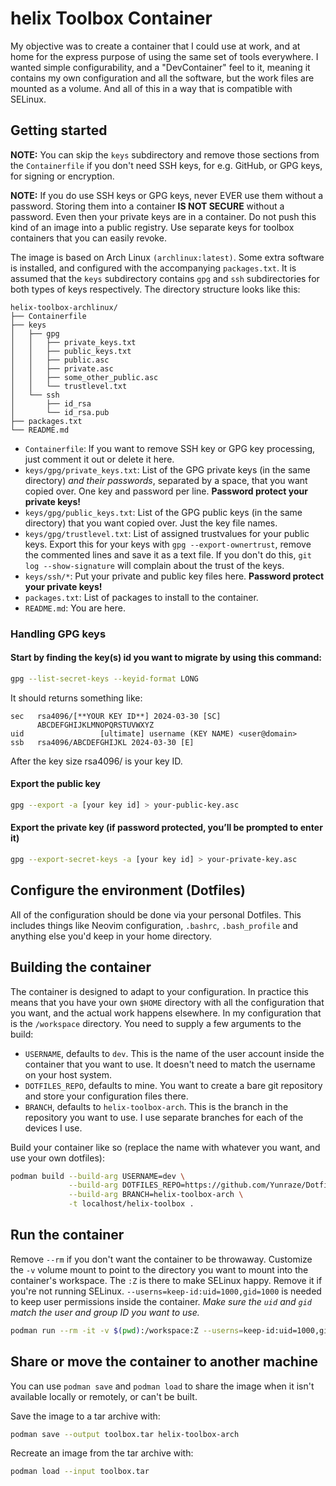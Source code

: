 # helix Toolbox Container

My objective was to create a container that I could use at work, and at home for the express purpose of using the same set of tools everywhere. I wanted simple configurability, and a "DevContainer" feel to it, meaning it contains my own configuration and all the software, but the work files are mounted as a volume. And all of this in a way that is compatible with SELinux.

## Getting started

**NOTE:** You can skip the `keys` subdirectory and remove those sections from the `Containerfile` if you don't need SSH keys, for e.g. GitHub, or GPG keys, for signing or encryption.

**NOTE:** If you do use SSH keys or GPG keys, never EVER use them without a password. Storing them into a container __IS NOT SECURE__ without a password. Even then your private keys are in a container. Do not push this kind of an image into a public registry. Use separate keys for toolbox containers that you can easily revoke.

The image is based on Arch Linux `(archlinux:latest)`. Some extra software is installed, and configured with the accompanying `packages.txt`. It is assumed that the `keys` subdirectory contains `gpg` and `ssh` subdirectories for both types of keys respectively. The directory structure looks like this:

```
helix-toolbox-archlinux/
├── Containerfile
├── keys
│   ├── gpg
│   │   ├── private_keys.txt
│   │   ├── public_keys.txt
│   │   ├── public.asc
│   │   ├── private.asc
│   │   ├── some_other_public.asc
│   │   └── trustlevel.txt
│   └── ssh
│       ├── id_rsa
│       └── id_rsa.pub
├── packages.txt
└── README.md

```

* `Containerfile`: If you want to remove SSH key or GPG key processing, just comment it out or delete it here.
* `keys/gpg/private_keys.txt`: List of the GPG private keys (in the same directory) *and their passwords*, separated by a space, that you want copied over. One key and password per line. **Password protect your private keys!**
* `keys/gpg/public_keys.txt`: List of the GPG public keys (in the same directory) that you want copied over. Just the key file names.
* `keys/gpg/trustlevel.txt`: List of assigned trustvalues for your public keys. Export this for your keys with `gpg --export-ownertrust`, remove the commented lines and save it as a text file. If you don't do this, `git log --show-signature` will complain about the trust of the keys.
* `keys/ssh/*`: Put your private and public key files here. **Password protect your private keys!**
* `packages.txt`: List of packages to install to the container.
* `README.md`: You are here.

### Handling GPG keys

#### Start by finding the key(s) id you want to migrate by using this command:

```sh
gpg --list-secret-keys --keyid-format LONG
```

It should returns something like:

```
sec   rsa4096/[**YOUR KEY ID**] 2024-03-30 [SC]
      ABCDEFGHIJKLMNOPQRSTUVWXYZ
uid                 [ultimate] username (KEY NAME) <user@domain>
ssb   rsa4096/ABCDEFGHIJKL 2024-03-30 [E]
```

After the key size rsa4096/ is your key ID.

#### Export the public key

```sh
gpg --export -a [your key id] > your-public-key.asc
```

#### Export the private key (if password protected, you’ll be prompted to enter it)

```sh
gpg --export-secret-keys -a [your key id] > your-private-key.asc
```

## Configure the environment (Dotfiles)

All of the configuration should be done via your personal Dotfiles. This includes things like Neovim configuration, `.bashrc`, `.bash_profile` and anything else you'd keep in your home directory.

## Building the container

The container is designed to adapt to your configuration. In practice this means that you have your own `$HOME` directory with all the configuration that you want, and the actual work happens elsewhere. In my configuration that is the `/workspace` directory. You need to supply a few arguments to the build:

* `USERNAME`, defaults to `dev`. This is the name of the user account inside the container that you want to use. It doesn't need to match the username on your host system.
* `DOTFILES_REPO`, defaults to mine. You want to create a bare git repository and store your configuration files there.
* `BRANCH`, defaults to `helix-toolbox-arch`. This is the branch in the repository you want to use. I use separate branches for each of the devices I use.

Build your container like so (replace the name with whatever you want, and use your own dotfiles):

```sh
podman build --build-arg USERNAME=dev \
             --build-arg DOTFILES_REPO=https://github.com/Yunraze/Dotfiles.git \
             --build-arg BRANCH=helix-toolbox-arch \
             -t localhost/helix-toolbox .
```

## Run the container

Remove `--rm` if you don't want the container to be throwaway. Customize the `-v` volume mount to point to the directory you want to mount into the container's workspace. The `:Z` is there to make SELinux happy. Remove it if you're not running SELinux. `--userns=keep-id:uid=1000,gid=1000` is needed to keep user permissions inside the container. *Make sure the `uid` and `gid` match the user and group ID you want to use.*

```sh
podman run --rm -it -v $(pwd):/workspace:Z --userns=keep-id:uid=1000,gid=1000 helix-toolbox
```

## Share or move the container to another machine

You can use `podman save` and `podman load` to share the image when it isn't available locally or remotely, or can't be built.

Save the image to a tar archive with:

```sh
podman save --output toolbox.tar helix-toolbox-arch
```

Recreate an image from the tar archive with:

```sh
podman load --input toolbox.tar
```
